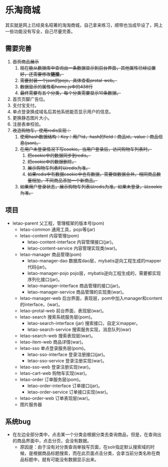 # 乐淘商城

其实就是网上已经臭名昭著的淘淘商城，自己拿来练习，顺带也当成毕设了，网上一些功能没有写全，自己尽量完善。

## 需要完善

1. ~~首页商品展示~~
   1. ~~现在能从数据库中查询出一条数据显示到前台界面，其他属性已经设置好，还需要修改**链接**。~~
   2. ~~需要封装一个json的pojo，具体查看protal-web。~~
   3. ~~数据显示的属性看home.js中的438行~~
   4. ~~最终需要有五个分类，每个分类需要显示10条数据。~~
2. 首页页脚广告位。
3. 支付宝支付。
4. 单点登录换成域名后其他系统能否显示用户的信息。
5. 更换静态图片大小。
6. 注册表单校验。
7. ~~改造购物车，使用redis实现：~~
   1. ~~使用hash数据结构：Key：用户id，hash的field：商品id，value：商品信息(json)。~~
   2. ~~在用户未登录情况下写cookie。当用户登录后，访问购物车列表时。~~
      1. ~~把cookie中的数据同步到redis。~~
      2. ~~把cookie中的数据删除。~~
      3. ~~展示购物车列表时以redis为准。~~
      4. ~~如果redis中有数据cookie中也有数据，需要做数据合并。相同商品数量相加，不同商品添加一个新商品。~~
   3. ~~如果用户登录状态，展示购物车列表以redis为准。如果未登录，以cookie为准。~~

## 项目

- letao-parent 父工程，管理框架的版本号(pom)
  - letao-common 通用工具，pojo等(jar)
  - letao-content 内容管理(pom)
    - letao-content-interface 内容管理接口(jar)。
    - letao-content-service 内容管理实现类(war)。
  - letao-manager 商品管理(pom)
    - letao-manager-dao 数据库dao层，mybatis逆向工程生成的mapper代码(jar)。
    - letao-manager-pojo pojo层，mybatis逆向工程生成的，需要都实现序列化接口(jar)。
    - letao-manager-interface 商品管理的接口(jar)。
    - letao-manager-service 商品管理的实现类(war)。
  - letao-manager-web 后台界面，表现层，pom中加入manager和content的interface，(war)。
  - letao-protal-web 前台界面，表现层(war)。
  - letao-search 搜索系统服务层(pom)。
    - letao-search-interface (jar) 搜索接口，自定义mapper。
    - letao-search-service 搜索服务实现，消息队列(war)
  - letao-search-web 搜索表现层(war)。
  - letao-item-web 商品详情(war)。
  - letao-sso 单点登录服务层(pom)。
    - letao-sso-interface 登录注册接口(jar)。
    - letao-sso-service 登录注册实现(war)。
  - letao-sso-web 登录注册实现(war)。
  - letao-cart-web 购物车实现(war)。
  - letao-order 订单服务层(pom)。
    - letao-order-interface 订单接口(jar)。
    - letao-order-service 订单接口实现(war)。
  - letao-order-web 订单表现层(war)。
  - 图片服务器

## 系统bug

- 在左边全部分类中，点击某一个分类会根据分类去查询商品，但是，在查询出的商品界面中，点击分页，会没有数据。
  - 原因是：由于没有对分类查询单独写页面，在solr指定默认搜索域的时候，是根据商品标题搜索，而在此页面点击分类，会拿当前分类名称在商品标题中，就有可能没有数据显示出来。